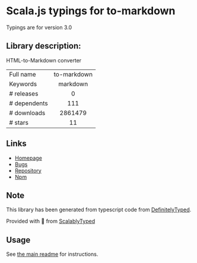 
# Scala.js typings for to-markdown

Typings are for version 3.0

## Library description:
HTML-to-Markdown converter

|                    |                 |
| ------------------ | :-------------: |
| Full name          | to-markdown |
| Keywords           | markdown |
| # releases         | 0 |
| # dependents       | 111 |
| # downloads        | 2861479 |
| # stars            | 11 |

## Links
- [Homepage](https://github.com/domchristie/to-markdown#readme)
- [Bugs](https://github.com/domchristie/to-markdown/issues)
- [Repository](https://github.com/domchristie/to-markdown)
- [Npm](https://www.npmjs.com/package/to-markdown)
    


## Note
This library has been generated from typescript code from [DefinitelyTyped](https://definitelytyped.org).

Provided with :purple_heart: from [ScalablyTyped](https://github.com/oyvindberg/ScalablyTyped)

## Usage
See [the main readme](../../readme.md) for instructions.


